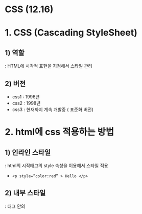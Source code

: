 # CSS (12.16)

# 1. CSS (Cascading StyleSheet)

## 1) 역할

: HTML에 시각적 표현을 지정해서 스타일 관리

## 2) 버전

- css1 : 1996년
- css2 : 1998년
- css3 : 현재까지 계속 개발중 ( 표준화 버전)

# 2. html에 css 적용하는 방법

## 1) 인라인 스타일

: html의 시작태그의 style 속성을 이용해서 스타일 적용

- `<p style=”color:red” > Hello </p>`

## 2) 내부 스타일

: <head> 태그 안의 <style> 태그에서 css를 지정하는 방법

```html
<head>
	<style>
			p{
				color : red;
			}
	</style>
</head>		
```

- 태그 이름(전역), id값( #id ), class이름( .class )으로 특정 태그를 지정해서 css를 적용할 수 있다는 점

## 3) 외부 스타일

: html 파일 외부에 *.css 형식의 파일을 작성해 css 지정하는 방법으로, html에서 css 파일을 참조해서 사용한다.

- 같은 *.css 파일을 사용하는 여러 html 페이지는 맨 처음 요청한 페이지에서 다운로드 받아서 웹 브라우저 캐시 메모리에 저장된 *.css 파일을 재사용해서 참조한다.
- `<link rel=”stylesheet”  href=”test.css” >`

## 4) 우선순위

       인라인 스타일    >    내부 스타일    >     외부 스타일

# 3. CSS 선수 내용

## 1) Cascading

: DOM 트리의 상위에서 정의한 스타일이 하위 요소로 전달되는 개념이다. 자식 요소 입장에서 여러 스타일이 중복 적용될 수도 있다. 하위에서 스타일 재정의로 해결 가능

## 2) 명시도 ( Specificity )

https://developer.mozilla.org/en-US/docs/Web/CSS/Specificity

:  선택자마다 우선순위가 있다. 같은 명시도를 가지면 나중에 정의한 선택자가 적용된다. 

- 우선순위  :   인라인   >   id   >   class, 속성명    >   태그
- !important
    - 권장하지 않음
    - 명시도의 우선순위를 다 무시하고 가장 최우선 순위를 가진다.
    - `color: red !important;`
- 선택자를 결합해서 구체적으로 지정할 수록 명시도가 올라간다.
    
    ```html
    <!DOCTYPE html>
    <html lang="en">
      <head>
        <title>명시도</title>
        <style>
          h1 {
            color: red;
          }
           /* blue가 적용됨 */
          #xxx > h1 {
            color: blue;
          }
        </style>
      </head>
      <body>
        <div id="xxx">
          <h1>Hello</h1>
        </div>
      </body>
    </html>
    ```
    

# 4. 선택자

## 1) 전체 선택자

: * 로 html의 모든 요소들을 선택한다.

- 

## 2) 태그 선택자

: 태그명으로 표현한다. 

- 같은 태그인 요소들에 전체 적용된다.
- 명시도 : (0, 0, 1)
- `div {  color: blue; }`

## 3) id 선택자

: 태그에 id 속성을 지정하고, #id값 으로 표현한다. 

- 태그마다 유일한 id를 지정해서 요소들을 식별한다.
- 명시도 : (1, 0, 0)

## 4) class 선택자

: 태그의 class 속성을 지정하고, .class값 으로 표현한다. 한번에 여러값으로 class를 지정할 수 있고, 중복값도 가능하다.

- `<li class="select xxx">A3</li>`
- .xxx : 클래스명이 xxx인 태그를 찾음
- p.xxx : p태그이고 클래스명이 xxx인 태그를 찾음
- p .xxx : p태그 자식에서 클래스명이 xxx인 태그를 찾음
- 명시도 : (0, 1, 0)

## 5) 계층구조

### - 자식

- 부모태그  >  자식태그
    
    :  부모태그를 먼저 찾고, 부모 바로 아래의 자식태그를 찾는다. 
    
    - 자손이 아니라 자식까지만 찾아준다. ( 1레벨 )

### - 자손

- 부모태그  자식태그
    
    : 공백으로 자손을 표현한다.
    
    - 자손은 자식까지 포함한다. ( 2레벨 )]

### - 형제

- 선택자 + 형제태그
    
    : 인접한 바로 뒤 형제만 참조한다.
    
    - .xxx + p

### - 형제들 (sibilings)

- 선택자 ~ 형제태그
    
    : 인접한 요소 뒤의 모든 형제들을 참조한다.
    
    - .xxx ~ p

### - 속성

- 속성명으로 찾기
    
    : [속성명] , 태그[속성명]
    
    - a[href] { color : red; }

- 속성값으로 찾기
    
    : [속성명=”속성값”],  태그[속성명=”속성값”]
    
    - [class=”xxx”] { color : red; }

- 특정 속성값으로 시작하는 요소 찾기
    
    : [속성명 ^= ”속성값”],  태그[속성명 ^= ”속성값”]
    
    - a[href ^= ”https”]{ color : red; }

- 특정 속성값으로 끝나는 요소 찾기
    
    : [속성명 $= ”속성값”],  태그[속성명 $= ”속성값”]
    
    - a[href $= ”net”]{ color : red; }

- 특정값을 포함하는 요소 찾기
    
    : [속성명 *= ”속성값”],  태그[속성명 *= ”속성값”]
    
    - a[href *= ”www”]{ color : red; }

# 5. 의사코드 ( pseudo code )

: html의 시멘틱 태그처럼 이름안에 기능이 내포되어 있는 선택자

## 1) 의사 클래스 ( pseudo class )

- :클래스명
    - :first-child

- a태그의 link 관련 의사 클래스
    
    방문전 (기본: blue)     :   a:link { color:red; }
    
    방문후 (기본: purple) :    a:visted { color:green; }
    
    마우스오버                 :    a:hover{ color:yellow; }     
    
    누르고 있을떄 (기본: red) : a:active{ color:blue; }\
    

- 자식 선택하는 의사 클래스 ( 지정된 선택자의 부모 기준)
    - :first-child : 태그의 부모를 찾고 그 부모의 첫번째 자식을 찾음 ( 위치상 첫번째 )
        - first-of-type() : 태그의 부모를 찾고 그 부모에서 태그 별 첫번째 자식을 찾음 ( 태그별 첫번째 )
    - :last-child :  태그의 부모를 찾고 그 부모의 마지막 자식을 찾음
    - :only-child :  태그의 부모를 찾고 그 부모의 유일한 자식을 찾음
        - :empty : 자식이 없는 태그를 참조
    - :nth-child(n) : n번째 자식을 찾음

- 사용자 입력 태그에서 사용하는 의사 클래스
    - :focus
        - input:focus { }
    - :blur
        - focus 반대
    - :checked
        - 체크박스 및 select 태그에서 값을 선택했을 때
    - :enabled / :disabled
        - 활성화 / 비활성화

## 2) 의사 요소 ( pseudo elements )

: 의사 클래스는 태그 전체에 스타일이 적용되고 의사 요소는 부분적으로 스타일이 적용된다.

- ::요소
    - ::first-line
        - 문단의 첫줄
        - `p::first-line {color: red;}`
    - ::first-letter
        - 텍스트의 첫글자
        - `p::first-letter { color: blue;}`
    
- 특정요소에 컨텐츠(문자열, image..) 삽입
    
    : 무조건 content 속성을 지정해야된다. 
    
    - ::before { content : 값 | url(’이미지경로’) }
    - *::after { content : 값 | url(’이미지경로’) }*

---

# 6. Box 모델

## 1) 개요

: css(html)에서 모든 요소는 box로 관리한다.

## 2) 구성요소

![image.png](https://prod-files-secure.s3.us-west-2.amazonaws.com/686c9583-1330-4ae4-99da-86732a9a0b13/cf912b07-9573-40b9-a9de-cba4e24ea0d5/76981d12-a6d3-44db-968a-4752a10d387d.png)

### - content

: 실질적 내용 ( 텍스트, 이미지, .. )

### - padding

: 패딩은 content의 안쪽 여백 (top, bottom, left, right)

### - border

: 보더는 content를 감싸는 테두리 ( 색상, 굵기, 여부, 선의종류 )

### - margin

: 마진은 content 비낕쪽 여백 (top, bottom, left, right)

- body에 기본적으로 margin : 8px 로 되어 있음.

## 3) 블럭레벨 vs 인라인레벨

1. 블럭레벨
    - 웹 브라우저의 전체 너비를 차지하기에, 다음 요소는 새로운 라인에 추가된다.
    - 크롬 브라우저의 개발자도구(f12)로 확인하면 width와 height값을 확인할 수 있다.
    - 명시적으로 width, height를 지정할 수 있다.
2. 인라인레벨
    - 자신의 content 크기만큼 너비를 차지하기에, 다음 요소는 5같은 라인에 추가된다.
    - 크롬 브라우저의 개발자도구(f12)로 확인하면 width와 height가 auto로 보인다.
    - width와 height를 명시적으로 지정해도 적용되지 않는다.

## 4) width 와 height

: Box 모델에서의 content의 너비와 높이를 의미한다.

- 문법
    
    : width | height : 절대값(px)
    
      width | height : 상대값(%, rem)
    
    - 상대값은 부모의 너비, 높이를 기준으로 한다.
    - 1rem(1em) = 16px
    - position 속성에 따라 기준이 달라질 수 있다.

---

# 7. box-sizing 속성

: 요소의 너비와 높이를 계산하는 방식이다.

## content-box

- 기본(디폴트) 속성
- padding, border 의 값이 지정된 width와 height에 추가되어 실제 박스 크기가  설정된다.
- 따라서 실제 너비와 높이는 지정한 값보다 커질 수 도 있다.
    - 최종 width = 지정한 width + padding + border

## border-box

- 지정한 width와 height는 고정되고, 그 안에서 padding과 border가 포함되어 그려진다.
- 패딩과 보더를 지정해도 박스 크기는 고정되기에 박스 크기가 변경될 위험성이 없다.

---

# 8. margin

## 1) 기능

: box와 box 간 사이의 **여백**을 제어한다 .

- px와 % 지정 가능

## 2) 문법

- 개별적으로 4개 위치 지정
    
    `margin-top : 10px, margin-right : 10px, margin-bottom : 10px, margin-left : 10px`
    
- 축약 표현
    - 개별위치 4개 모두 지정
        
        `margin : 10px 10px 10px 10px /* (top right bottom left */`
        
    - 개별위치 3개 지정
        
        `margin : 10px 10px 10px /* top right|left bottom */`
        
    - 개별위치 2개 지정
        
        `margin : 10px 10px  /*(top|bottom right|left*/` 
        
    - 1개 지정
        
        `margin : 10px  /*(top|bottom|right|left*/` 
        

## 3) margin의 상쇄

: **인접한 box의 margin은** 서로 겹쳐질 수 있는데 이때 하나로 합쳐서 margin이 만들어지는 것이 아니고 **큰 크기의 margin으로 대체된다.**

```
      width: 100px;
      margin: auto;
      background-color: red;
```

```css
 #x1 {
      margin: 20px 10px;
    }
 #x2 {
      margin: 50px 10px;
    }
```

- x1과 x1 사이의 마진은 70px가 아니라 50px이다.

## 4) 중앙정렬 ( 수평으로 가운데 정렬 )

: `margin: auto;`

- 반드시 **블럭레벨**이면서 **width 값을 가져야** 적용이 된다.

# 9. Padding

## 1) 기능

:

## 2) 문법

- 개별적으로 4개 위치 지정
    
    `padding-top : 10px, padding-right : 10px, padding-bottom : 10px, padding-left : 10px`
    
- 축약 표현
    - 개별위치 4개 모두 지정
        
        `padding: 10px 10px 10px 10px /* (top right bottom left */`
        
    - 개별위치 3개 지정
        
        `padding: 10px 10px 10px /* top right|left bottom */`
        
    - 개별위치 2개 지정
        
        `padding: 10px 10px  /*(top|bottom right|left*/` 
        
    - 1개 지정
        
        `padding: 10px  /*(top|bottom|right|left*/` 
        

# 10. border ( 테두리 )

## 1) 기능

: margin과 padding 사이의 테두리

- 3가지 속성을 이용해서 스타일 지정이 가능하다.
    
    - width : border 두께
    
    - style : border 스타일 ( 실선, 점선, .. )
    
    - color : border 색상
    

## 2) 문법1 - 개별

- width
    
    `border-top-width : 5px`
    
- style
    
    `border-top-style : soild | dotted | dashed..`
    
- color
    
    `border-color : red;`
    

## 3) 문법2 - 개별 축약 지정

- width
    
    `border-width: top right bottom left` 
    
    `border-width: top right|left bottom` 
    
    `border-width: top|bottom`  
    
    `right|left` 
    
    `border-width: top|right|bottom|left` 
    
- style
    
    `border-style : top right bottom left` 
    
    `border-style : top right|left bottom` 
    
    `border-style : top|bottom  right|left` 
    
    `border-style : top|right|bottom|left` 
    
- color
    
    `border-color : red`
    
    `border-color: blue yellow red purple;`
    

## 4) 문법 - width + style + color

- `border: width style color;`

## 5) border-radius 속성

: box의 boder를 둥글게 설정할 떄 사용하는 속성으로, 값이 클수록 동글해진다.

- `border-radius : 50%  // 원`
- `border-radius : 10px`

![image.png](https://prod-files-secure.s3.us-west-2.amazonaws.com/686c9583-1330-4ae4-99da-86732a9a0b13/ac5d0156-5f0f-469a-b3be-ff038a939c88/0564dd3b-33f2-4178-892f-b5643bbf076c.png)

# 11. 요소배치

## 1)  display

- display : block           :   블럭 레벨로 배치
- display : inline           :   인라인 레벨로 배치
- display:  inline-block :   인라인-블럭 레벨 ( 인라인레벨 + width + height)
- diplay : none              :   화면 레더링 방지, 영역유지 안됨

## 2) position

: position의 top, right, bottom, left 속성을 이용해서 요소의 실제 위치를 바꿀 수 있다.

- **position : static (기본)**
    - 블럭레벨은 세로 배치, 인라인 레벨은 가로 배치, left와 top이 8px 마진을 가진다.
    - **top, right, bottom, left 속성을 지정해도 적용되지 않는다**. 따라서 static이 아닌 다른 값으로 지정해야 4가지 속성을 사용할 수 있다.
    
    ```css
    /***top, right, bottom, left 속성을 지정해도 적용되지 않는다***/
    position: static;
    top: 300px;
    left: 300px;
    ```
    
- **position : relative**
    - 기준 위치는 ‘positon : static’ 일 때의 위치
    - **top, right, bottom, left 속성을 지정할 수 있다.**
- **position : absolute**
    - 부모 요소와 같이 사용된다.
    - 기준 위치는 부모요소이다.
        - **부모가 position:relative**   :  자식 요소 기준은 부모가 된다.
        - 부모에 positon 속성 X ( position : static )  : 자식 요소 기준은 뷰포트( 웹 브라우저)가 된다.
- **position : fixed**
    - **기준은 웹브라우저 화면( 뷰포트 : viewport ) 이다.**
    - **top, right, bottom, left 속성을 지정할 수 있다.**
    - **스크롤 해도 위치가 고정**된다.
- position : sticky
    - 최근에 추가된 기능, 지원여부를 확인해야 한다
        - https://caniuse.com/
    - 평시에는 static 으로 동작되고 특정 임계값을 만나면 fixed 로 동작
        
        ```css
        /*top이 40px이 되면 fixed 됨.*/
        positon : sticky;
        top : 40px; 
        ```
        

## 3) z-index

: z축으로 요소를 배치할 수 있도록 하는 속성으로, 요소들이 겹쳐보이지 않도록 할 떄 주로 사용한다.

- position : fixed  absolute 속성으로 요소가 겹쳐 보이는 경우가 생긴다.

## 1) 문법

- z-index : auto | 값
    - 디폴트는 auto이고 0을 준 것과 동일하다.
    - 값이 작을수록 밑에 배치된다.
        - 아래에 있는 요소를 위로 배치하고 샆으면 위 요소의 z-index보다 크게 값을 지정하면 된다.
        

---

# 12. 배경

## 1) 배경색

- `background-color: 색상`

## 2) 배경 이미지

- `backgorund-image : url(”경로”)`
- x축 및 y축으로 반복적으로 이미지가 출력된다.
- 배경색과 같이 사용가능

## 3) 배경 이미지 반복 제어

- `background-repeat : repeat-x | repeate-y | repeat(디폴트) | no-repeat`

## 4) 배경 이미지 크기

 `background-size : auto(기본값) | px | contain | cover`

- background-size : 30px 50px (너비, 높이)
- **background-size : contain**
    - 이미지를 보여주는 **컨테이너 사이즈에 맞춰서** 보여준다. 화면을 작게하거나 크게하면 컨테이너 사이즈에 맞춰서 자동적으로 조절된다.  단 일정 크기에서만 움직인다.
    - **이미지 전체를 확인**할 수 있다.
- **background-size : cover**
    - **이미지 비율**을 관리하기에 이미지 **전체가 바로 나오지 않을 수 있다.**
    - 화면이 커지면 비례해서 이미지가 커져서  잘려보이거나 화면이 작아지면 일정 부분까지 작아져서 잘려보일 수 있다.

## 5) 배경 이미지 위치

- `background-position : x축( px | % );`
- `background-position : x축( px | % )  y축( px | % );`
- `background-position : bottom 10px  right 20px;`
    - top, right, bottom, left 지정가능하다.

## 6) 배경 이미지 스크롤 여부

- `backgrond-attachment : scroll(기본) | fixed`

---

# 13. 크기단위 (unit)

## 1) 단위 종류

- px   (c, inch)
- %
- rem (em)
- vw ,vh

## 2) 적용 css 속성

- width/height        : %, vw, vh
- font-size               :  rem
- margin/padding   :  %,  rem
- border                  :  px
- position (top/right/bottom/left)  :  %

## 3) 단위 종류 2가지

### 절대 단위

: px만 사용하기로 한다.

### 상대 단위

- **%**
    - 기본적으로 부모 기준이고, position에 따라 기준이 달라진다.
        - position : static     : top/right/bottom/left 지정 불가
        - position : relative   : top/right/bottom/left  지정 가능, 기준은 static으로 지정했을 때의 기본 문서대열
        - position : fixed        : top/right/bottom/left  지정 가능, 기준은 뷰포트
        - position : absolute   : top/right/bottom/left 지정 가능, 부모가 relative로 지정되었으면 기준은 부모고 아닌 경우는 뷰포트 이다.
    - max - width 속성
        - % 를 사용하면 화면크기가 커짐에 따라 이미지가 계속 커질 수도 있다.
- **vw, vh**  (  vw: viewport width,    vh: viewport height )
    - 기준은 뷰포트
    - 사용하지 않는 경우
        
        ```css
        <div>
        	<h1>  <== position: fixed;  width:50%
        ```
        
    - 사용하는 경우
        
        ```css
        <div>
        	<h1>  <==  width:50vw
        ```
        
- **rem (em)**
    - 글꼴에서 주로 사용
    - 1rem(1em) = 16px  ( 16px는 웹 브라우저에 설정된 기본글꼴크기)
    - em
        - 부모요소의 em값을 상속해서 글꼴크기가 정해진다.
    - rem ( root em )
        - root인 html(body)를 상속해서 글꼴크기가 정해진다.

# 14. 색상

## 1) 영단어 표기

- color : red | blue | yellow …

## 2) 16진수 ( 0 ~ 15 )

- #RRGGBB  (6비트),   #RGB  (3비트)
- #FFFFFF  (흰색)
- #000000 (검정)

## 3) 10진수 ( 0 ~ 255 ) + rgb (r,g,b)

- rgb(0~255, 0~255, 0~255)
- rgb(225,255,255) : 흰색
- rgb(0,0,0) : 검정색

## 4) 투명도 (alpha)

- rgb(0~255, 0~255, 0~255, 0~1)
- 0: 완전투명, 1 : 완전불투명
- 예 > color : rgba(0, 0, 0, 0.00-004)

```css
    #x1 {
      color: red;
    }
    #x2 {
      color: #019201;
    }
    #x3 {
      color: rgb(22, 21, 100);
    }
    #x4 {
      color: rgba(23, 55, 200, 0.1);
    }
```

# 15. visibility  속성

: 요소를 보이거나 안 보이게 설정 할 수 있다.

- visibility  : visibile(기본)
    
                   : hidden     ⇒  요소가 안보이게  
    
              : collapse   ⇒  <table>을 안보이게
    
- hidden은 요소가 안 보이더라도 영역유지 O
- collapse는 <table> 렌더링을 방지 ( 안보이게 )하고, 영역유지 X
    - display: none도 영역유지 X

# 16. 투명도 (opacity) 속성

: 요소의 투명도를 제어하는 속성이다.

- opacity :  0 ~ 1 값
    - 0 : 완전투명
    - 1 : 완전불투명

# 17. 글꼴(font)

## 1) font-style

- font-style : normal | italic | …

## 2) font-weight

- font-weight : bold | bolder | lighter |100 ~ 900

## 3) font-size

- font-size : rem | px

## 4) font-family

- font-family : 값1, 값2, 값3, …
- 값 종류 3가지
    - generic family
        
        : 실제 글꼴들의 카데고리로서 글꼴들이 가지는 특별한 주요 특징들을 가진다
        
        - serif, sans-serif, monospace(고정폭), ….
    - font family
        
        : generic family에 속하는 실제 글꼴을 의미한다.
        
        - serif : Times New Roman, Geogia
        - sans-serif : consolas

- 크롬 브라우저에서 글꼴 확인 방법
    
    : 설정 > 모양 > 글꼴 맞춤 설정에 가면 아래와 같이 설정되어 있다.
    
    **표준 글꼴 : Malgun Gothic**   <=  font family 
    
    Serif: Batang                         <=  generic family 
    
    Sans-serif : Malgun Gothic   <=  generic family 
    

- 웹 브라우저가 글꼴을 결정하는 방법 2가지
    - font-family 속성을 명시적으로 지정하지  않는 경우
        
        : 웹 브라우저에서 기본으로 설정된 글꼴을 이용해서 렌더링 된다. 따라서 표준 글꼴 ( Malgun Gothic)으로 렌더링 
        
    
    - font-family 속성을 명시적으로 지정하지  않는 경우
        - generic family 만 지정한 경우
            
            ```css
             font-family: serif;
                 /* serif 카테고리에서 기본으로 설정된 폰트를 사용한다 */
                }
            ```
            
        - font family 지정한 경우
            
            ```html
                  font-family:'Times New Roman', Times, serif
                  /* serif카데고리의 폰트들을 사용한다. */
                  /* 'Times New Roman'이 있으면 이걸 사용하고, 없으면 'Times'사용한다는 의미*/
            ```
            

## 5) 축약 표현

- `font: italic bold 2rem 'Times New Roman', Georgia, sans-serif;`

# 19. 구글폰트

https://fonts.google.com/

- 웹 폰트라고 부른다.
- 로컬에 글꼴이 없어도 링크를 통해 가져와 사용할 수 있다.
- [구글 폰트](https://fonts.google.com/) > 원하는 폰트 선택 > Get Font 클릭 > Get embed code > 복사해서 사용

# 20. text 관련 속성

## 1) color : 색상

- `color : 값;`

## 2) text-align :  수평 정렬

- `text-align : center | left | right | justify (양쪽)`

## 3) text-decoration : 밑줄 및 취소선

- `text-decoration : underline | overline | line-through (취소선)`

## 4) text-indent  : 첫 라인 들여쓰기

- `text-indent : 10px;`

## 5) line-height : 줄 간격

- `line-height: 2;`
- font-size : 16px 값에 비례해서 적용
